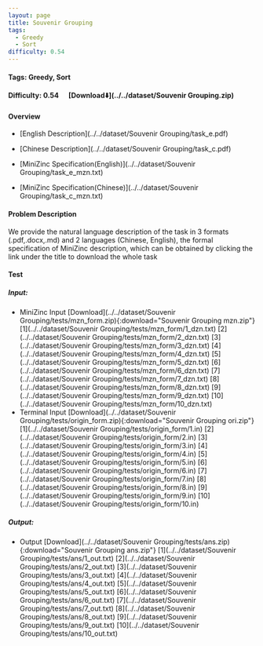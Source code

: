 ```yaml
---
layout: page
title: Souvenir Grouping
tags:
  - Greedy
  - Sort
difficulty: 0.54
---
```


#### Tags: Greedy, Sort
#### Difficulty: 0.54 &nbsp;&nbsp;&nbsp;&nbsp; [Download⬇️](../../dataset/Souvenir Grouping.zip)
#### Overview
- [English Description](../../dataset/Souvenir Grouping/task_e.pdf)
- [Chinese Description](../../dataset/Souvenir Grouping/task_c.pdf)
- [MiniZinc Specification(English)](../../dataset/Souvenir Grouping/task_e_mzn.txt)

- [MiniZinc Specification(Chinese)](../../dataset/Souvenir Grouping/task_c_mzn.txt)

#### Problem Description
We provide the natural language description of the task in 3 formats (.pdf,.docx,.md) and 2 languages (Chinese, English), the formal specification of MiniZinc description, which can be obtained by clicking the link under the title to download the whole task
#### Test
##### Input:
- MiniZinc Input [Download](../../dataset/Souvenir Grouping/tests/mzn_form.zip){:download="Souvenir Grouping mzn.zip"} [1](../../dataset/Souvenir Grouping/tests/mzn_form/1_dzn.txt) [2](../../dataset/Souvenir Grouping/tests/mzn_form/2_dzn.txt) [3](../../dataset/Souvenir Grouping/tests/mzn_form/3_dzn.txt) [4](../../dataset/Souvenir Grouping/tests/mzn_form/4_dzn.txt) [5](../../dataset/Souvenir Grouping/tests/mzn_form/5_dzn.txt) [6](../../dataset/Souvenir Grouping/tests/mzn_form/6_dzn.txt) [7](../../dataset/Souvenir Grouping/tests/mzn_form/7_dzn.txt) [8](../../dataset/Souvenir Grouping/tests/mzn_form/8_dzn.txt) [9](../../dataset/Souvenir Grouping/tests/mzn_form/9_dzn.txt) [10](../../dataset/Souvenir Grouping/tests/mzn_form/10_dzn.txt) 
- Terminal Input [Download](../../dataset/Souvenir Grouping/tests/origin_form.zip){:download="Souvenir Grouping ori.zip"} [1](../../dataset/Souvenir Grouping/tests/origin_form/1.in) [2](../../dataset/Souvenir Grouping/tests/origin_form/2.in) [3](../../dataset/Souvenir Grouping/tests/origin_form/3.in) [4](../../dataset/Souvenir Grouping/tests/origin_form/4.in) [5](../../dataset/Souvenir Grouping/tests/origin_form/5.in) [6](../../dataset/Souvenir Grouping/tests/origin_form/6.in) [7](../../dataset/Souvenir Grouping/tests/origin_form/7.in) [8](../../dataset/Souvenir Grouping/tests/origin_form/8.in) [9](../../dataset/Souvenir Grouping/tests/origin_form/9.in) [10](../../dataset/Souvenir Grouping/tests/origin_form/10.in) 

##### Output:
- Output [Download](../../dataset/Souvenir Grouping/tests/ans.zip){:download="Souvenir Grouping ans.zip"} [1](../../dataset/Souvenir Grouping/tests/ans/1_out.txt) [2](../../dataset/Souvenir Grouping/tests/ans/2_out.txt) [3](../../dataset/Souvenir Grouping/tests/ans/3_out.txt) [4](../../dataset/Souvenir Grouping/tests/ans/4_out.txt) [5](../../dataset/Souvenir Grouping/tests/ans/5_out.txt) [6](../../dataset/Souvenir Grouping/tests/ans/6_out.txt) [7](../../dataset/Souvenir Grouping/tests/ans/7_out.txt) [8](../../dataset/Souvenir Grouping/tests/ans/8_out.txt) [9](../../dataset/Souvenir Grouping/tests/ans/9_out.txt) [10](../../dataset/Souvenir Grouping/tests/ans/10_out.txt) 

